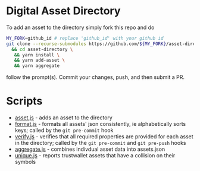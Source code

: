 # Digital Asset Directory #

To add an asset to the directory simply fork this repo and do

```sh
MY_FORK=github_id # replace 'github_id' with your github id
git clone --recurse-submodules https://github.com/${MY_FORK}/asset-directory.git \
  && cd asset-directory \
￼  && yarn install \
￼  && yarn add-asset \
￼  && yarn aggregate
```
follow the prompt(s).  Commit your changes, push, and then submit a PR.

# Scripts #

- [asset.js](asset.js) - adds an asset to the directory
- [format.js](format.js) - formats all assets' json consistently, ie alphabetically sorts keys; called by the `git pre-commit` hook
- [verify.js](verify.js) - verifies that all required properties are provided for each asset in the directory; called by the `git pre-commit` and `git pre-push` hooks
- [aggregate.js](aggregate.js) - combines indivdual asset data into assets.json
- [unique.js](unique.js) - reports trustwallet assets that have a collision on their symbols

